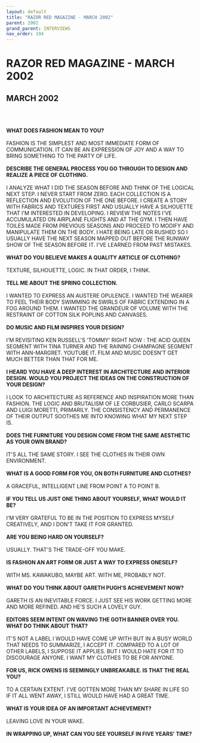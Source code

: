 ```yaml
---
layout: default
title: "RAZOR RED MAGAZINE - MARCH 2002"
parent: 2002
grand_parent: INTERVIEWS
nav_order: 194
---
```


# RAZOR RED MAGAZINE - MARCH 2002
## MARCH 2002

</b>
<br><br></p>
<p><b>WHAT DOES FASHION MEAN TO YOU?</b> <br />
<br />
FASHION IS THE SIMPLEST AND MOST IMMEDIATE FORM OF COMMUNICATION. IT CAN BE AN EXPRESSION OF JOY AND A WAY TO BRING SOMETHING TO THE PARTY OF LIFE. <br />
<br />
<b>DESCRIBE THE GENERAL PROCESS YOU GO THROUGH TO DESIGN AND REALIZE A PIECE OF CLOTHING.</b> <br />
<br />
I ANALYZE WHAT I DID THE SEASON BEFORE AND THINK OF THE LOGICAL NEXT STEP. I NEVER START FROM ZERO. EACH COLLECTION IS A REFLECTION AND EVOLUTION OF THE ONE BEFORE. I CREATE A STORY WITH FABRICS AND TEXTURES FIRST AND USUALLY HAVE A SILHOUETTE THAT I'M INTERESTED IN DEVELOPING. I REVIEW THE NOTES I'VE ACCUMULATED ON AIRPLANE FLIGHTS AND AT THE GYM. I THEN HAVE TOILES MADE FROM PREVIOUS SEASONS AND PROCEED TO MODIFY AND MANIPULATE THEM ON THE BODY. I HATE BEING LATE OR RUSHED SO I USUALLY HAVE THE NEXT SEASON MAPPED OUT BEFORE THE RUNWAY SHOW OF THE SEASON BEFORE IT. I'VE LEARNED FROM PAST MISTAKES. <br />
<br />
<b>WHAT DO YOU BELIEVE MAKES A QUALITY ARTICLE OF CLOTHING?</b> <br />
<br />
TEXTURE, SILHOUETTE, LOGIC. IN THAT ORDER, I THINK. <br />
<br />
<b>TELL ME ABOUT THE SPRING COLLECTION.</b> <br />
<br />
I WANTED TO EXPRESS AN AUSTERE OPULENCE. I WANTED THE WEARER TO FEEL THEIR BODY SWIMMING IN SWIRLS OF FABRIC EXTENDING IN A FOG AROUND THEM. I WANTED THE GRANDEUR OF VOLUME WITH THE RESTRAINT OF COTTON SILK POPLINS AND CANVASES. <br />
<br />
<b>DO MUSIC AND FILM INSPIRES YOUR DESIGN?</b> <br />
<br />
I'M REVISITING KEN RUSSELL'S 'TOMMY' RIGHT NOW : THE ACID QUEEN SEGMENT WITH TINA TURNER AND THE RAINING CHAMPAGNE SEGMENT WITH ANN-MARGRET. YOUTUBE IT. FILM AND MUSIC DOESN'T GET MUCH BETTER THAN THAT FOR ME. <br />
<br />
<b>I HEARD YOU HAVE A DEEP INTEREST IN ARCHITECTURE AND INTERIOR DESIGN. WOULD YOU PROJECT THE IDEAS ON THE CONSTRUCTION OF YOUR DESIGN?</b> <br />
<br />
I LOOK TO ARCHITECTURE AS REFERENCE AND INSPIRATION MORE THAN FASHION. THE LOGIC AND BRUTALISM OF LE CORBUSIER, CARLO SCARPA AND LUIGI MORETTI, PRIMARILY. THE CONSISTENCY AND PERMANENCE OF THEIR OUTPUT SOOTHES ME INTO KNOWING WHAT MY NEXT STEP IS. <br />
<br />
<b>DOES THE FURNITURE YOU DESIGN COME FROM THE SAME AESTHETIC AS YOUR OWN BRAND?</b> <br />
<br />
IT'S ALL THE SAME STORY. I SEE THE CLOTHES IN THEIR OWN ENVIRONMENT. <br />
<br />
<b>WHAT IS A GOOD FORM FOR YOU, ON BOTH FURNITURE AND CLOTHES?</b> <br />
<br />
A GRACEFUL, INTELLIGENT LINE FROM POINT A TO POINT B. <br />
<br />
<b>IF YOU TELL US JUST ONE THING ABOUT YOURSELF, WHAT WOULD IT BE?</b> <br />
<br />
I'M VERY GRATEFUL TO BE IN THE POSITION TO EXPRESS MYSELF CREATIVELY, AND I DON'T TAKE IT FOR GRANTED. <br />
<br />
<b>ARE YOU BEING HARD ON YOURSELF?</b> <br />
<br />
USUALLY. THAT'S THE TRADE-OFF YOU MAKE. <br />
<br />
<b>IS FASHION AN ART FORM OR JUST A WAY TO EXPRESS ONESELF?</b> <br />
<br />
WITH MS. KAWAKUBO, MAYBE ART. WITH ME, PROBABLY NOT. <br />
<br />
<b>WHAT DO YOU THINK ABOUT GARETH PUGH'S ACHIEVEMENT NOW?</b> <br />
<br />
GARETH IS AN INEVITABLE FORCE. I JUST SEE HIS WORK GETTING MORE AND MORE REFINED. AND HE'S SUCH A LOVELY GUY. <br />
<br />
<b>EDITORS SEEM INTENT ON WAVING THE GOTH BANNER OVER YOU. WHAT DO THINK ABOUT THAT?</b> <br />
<br />
IT'S NOT A LABEL I WOULD HAVE COME UP WITH BUT IN A BUSY WORLD THAT NEEDS TO SUMMARIZE, I ACCEPT IT. COMPARED TO A LOT OF OTHER LABELS, I SUPPOSE IT APPLIES. BUT I WOULD HATE FOR IT TO DISCOURAGE ANYONE. I WANT MY CLOTHES TO BE FOR ANYONE. <br />
<br />
<b>FOR US, RICK OWENS IS SEEMINGLY UNBREAKABLE. IS THAT THE REAL YOU?</b> <br />
<br />
TO A CERTAIN EXTENT. I'VE GOTTEN MORE THAN MY SHARE IN LIFE SO IF IT ALL WENT AWAY, I STILL WOULD HAVE HAD A GREAT TIME. <br />
<br />
<b>WHAT IS YOUR IDEA OF AN IMPORTANT ACHIEVEMENT?</b> <br />
<br />
LEAVING LOVE IN YOUR WAKE. <br />
<br />
<b>IN WRAPPING UP, WHAT CAN YOU SEE YOURSELF IN FIVE YEARS' TIME?</b> <br />
<br />

